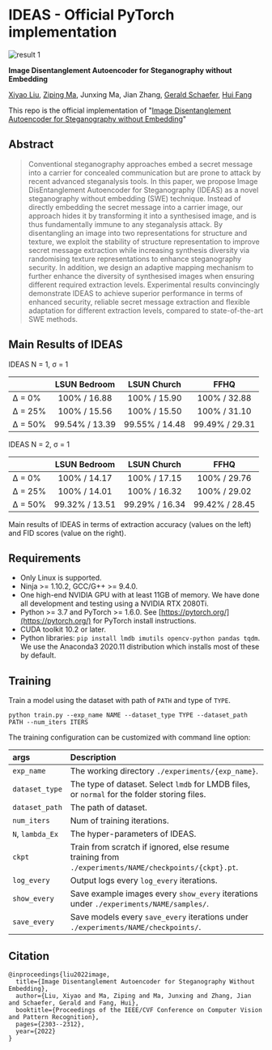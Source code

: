 # IDEAS - Official PyTorch implementation

![result 1](imgs/result_1.png "The synthesised images of IDEAS.")

**Image Disentanglement Autoencoder for Steganography without Embedding**

[Xiyao Liu](https://faculty.csu.edu.cn/liuxiyao/en/index.htm), [Ziping Ma](https://lemok00.github.io), Junxing Ma, Jian Zhang, [Gerald Schaefer](https://www.lboro.ac.uk/departments/compsci/staff/gerald-schaefer/), [Hui Fang](https://www.lboro.ac.uk/departments/compsci/staff/hui-fang/)

This repo is the official implementation of "[Image Disentanglement Autoencoder for Steganography without Embedding](https://openaccess.thecvf.com/content/CVPR2022/html/Liu_Image_Disentanglement_Autoencoder_for_Steganography_Without_Embedding_CVPR_2022_paper.html)"

## Abstract
> Conventional steganography approaches embed a secret
message into a carrier for concealed communication but
are prone to attack by recent advanced steganalysis tools.
In this paper, we propose Image DisEntanglement Autoencoder
for Steganography (IDEAS) as a novel steganography
without embedding (SWE) technique. Instead of directly
embedding the secret message into a carrier image, our approach
hides it by transforming it into a synthesised image,
and is thus fundamentally immune to any steganalysis attack.
By disentangling an image into two representations
for structure and texture, we exploit the stability of structure
representation to improve secret message extraction while
increasing synthesis diversity via randomising texture representations
to enhance steganography security. In addition,
we design an adaptive mapping mechanism to further
enhance the diversity of synthesised images when ensuring
different required extraction levels. Experimental results
convincingly demonstrate IDEAS to achieve superior
performance in terms of enhanced security, reliable secret
message extraction and flexible adaptation for different extraction
levels, compared to state-of-the-art SWE methods.

## Main Results of IDEAS

IDEAS N = 1, σ = 1

|         |  LSUN Bedroom  |  LSUN Church   |      FFHQ      |
|---------|:--------------:|:--------------:|:--------------:|
| Δ = 0%  |  100% / 16.88  |  100% / 15.90  |  100% / 32.88  |
| Δ = 25% |  100% / 15.56  |  100% / 15.50  |  100% / 31.10  |
| Δ = 50% | 99.54% / 13.39 | 99.55% / 14.48 | 99.49% / 29.31 |

IDEAS N = 2, σ = 1

|         |  LSUN Bedroom  |  LSUN Church   |      FFHQ      |
|---------|:--------------:|:--------------:|:--------------:|
| Δ = 0%  |  100% / 14.17  |  100% / 17.15  |  100% / 29.76  |
| Δ = 25% |  100% / 14.01  |  100% / 16.32  |  100% / 29.02  |
| Δ = 50% | 99.32% / 13.51 | 99.29% / 16.34 | 99.42% / 28.45 |

Main results of IDEAS in terms of extraction accuracy (values on the left) and FID scores (value on the right).

## Requirements
* Only Linux is supported. 
* Ninja >= 1.10.2, GCC/G++ >= 9.4.0.
* One high-end NVIDIA GPU with at least 11GB of memory. We have done all development and testing using a NVIDIA RTX 2080Ti.
* Python >= 3.7 and PyTorch >= 1.6.0. See [https://pytorch.org/](https://pytorch.org/) for PyTorch install instructions.
* CUDA toolkit 10.2 or later.
* Python libraries: `pip install lmdb imutils opencv-python pandas tqdm`. We use the Anaconda3 2020.11 distribution which installs most of these by default.

## Training
Train a model using the dataset with path of `PATH` and type of `TYPE`.
```shell
python train.py --exp_name NAME --dataset_type TYPE --dataset_path PATH --num_iters ITERS
```    
The training configuration can be customized with command line option:

| args             | Description                                                                                          |
|:-----------------|:-----------------------------------------------------------------------------------------------------|
| `exp_name`       | The working directory `./experiments/{exp_name}`.                                                    |
| `dataset_type`   | The type of dataset. Select `lmdb` for LMDB files, or `normal` for the folder storing files.         |
| `dataset_path`   | The path of dataset.                                                                                 |
| `num_iters`      | Num of training iterations.                                                                          |
| `N`, `lambda_Ex` | The hyper-parameters of IDEAS.                                                                       |
| `ckpt`           | Train from scratch if ignored, else resume training from `./experiments/NAME/checkpoints/{ckpt}.pt`. |
| `log_every`      | Output logs every `log_every` iterations.                                                            |
| `show_every`     | Save example images every `show_every` iterations under `./experiments/NAME/samples/`.               |
| `save_every`     | Save models every `save_every` iterations under `./experiments/NAME/checkpoints/`.                   |


## Citation
```
@inproceedings{liu2022image,
  title={Image Disentanglement Autoencoder for Steganography Without Embedding},
  author={Liu, Xiyao and Ma, Ziping and Ma, Junxing and Zhang, Jian and Schaefer, Gerald and Fang, Hui},
  booktitle={Proceedings of the IEEE/CVF Conference on Computer Vision and Pattern Recognition},
  pages={2303--2312},
  year={2022}
}
```